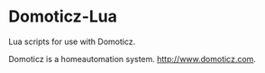 # Domoticz-Lua
Lua scripts for use with Domoticz.

Domoticz is a homeautomation system. http://www.domoticz.com.


